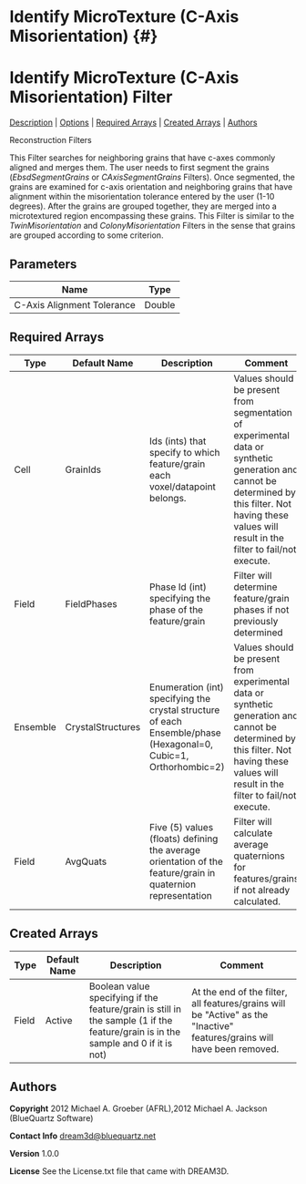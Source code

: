 Identify MicroTexture (C-Axis Misorientation) {#}
======
<h1 class="pHeading1">Identify MicroTexture (C-Axis Misorientation) Filter</h1>
<p class="pCellBody">
<a href="../ReconstructionFilters/GroupMicroTextureRegions.html#wp2">Description</a> | <a href="../ReconstructionFilters/GroupMicroTextureRegions.html#wp3">Options</a> | <a href="../ReconstructionFilters/GroupMicroTextureRegions.html#wp4">Required Arrays</a> | <a href="../ReconstructionFilters/GroupMicroTextureRegions.html#wp5">Created Arrays</a> | <a href="../ReconstructionFilters/GroupMicroTextureRegions.html#wp1">Authors</a> 

Reconstruction Filters


This Filter searches for neighboring grains that have c-axes commonly aligned and merges them. The user needs to first segment the grains (_EbsdSegmentGrains_ or _CAxisSegmentGrains_ Filters). Once segmented, the grains are examined for c-axis orientation and neighboring grains that have alignment within the misorientation tolerance entered by the user (1-10 degrees). After the grains are grouped together, they are merged into a microtextured region encompassing these grains.
This Filter is similar to the _TwinMisorientation_ and _ColonyMisorientation_ Filters in the sense that grains are grouped according to some criterion.


## Parameters ## 

| Name | Type |
|------|------|
| C-Axis Alignment Tolerance | Double |

## Required Arrays ##

| Type | Default Name | Description | Comment |
|------|--------------|-------------|---------|
| Cell | GrainIds | Ids (ints) that specify to which feature/grain each voxel/datapoint belongs. | Values should be present from segmentation of experimental data or synthetic generation and cannot be determined by this filter. Not having these values will result in the filter to fail/not execute. |
| Field | FieldPhases | Phase Id (int) specifying the phase of the feature/grain | Filter will determine feature/grain phases if not previously determined |
| Ensemble | CrystalStructures | Enumeration (int) specifying the crystal structure of each Ensemble/phase (Hexagonal=0, Cubic=1, Orthorhombic=2) | Values should be present from experimental data or synthetic generation and cannot be determined by this filter. Not having these values will result in the filter to fail/not execute. |
| Field | AvgQuats | Five (5) values (floats) defining the average orientation of the feature/grain in quaternion representation | Filter will calculate average quaternions for features/grains if not already calculated. |

## Created Arrays ##

| Type | Default Name | Description | Comment |
|------|--------------|-------------|---------|
| Field | Active | Boolean value specifying if the feature/grain is still in the sample (1 if the feature/grain is in the sample and 0 if it is not) | At the end of the filter, all features/grains will be "Active" as the "Inactive" features/grains will have been removed.  |

## Authors ##

**Copyright** 2012 Michael A. Groeber (AFRL),2012 Michael A. Jackson (BlueQuartz Software)

**Contact Info** dream3d@bluequartz.net

**Version** 1.0.0

**License**  See the License.txt file that came with DREAM3D.



